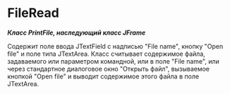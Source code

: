 # FileRead

***Класс PrintFile, наследующий класс JFrame***

Содержит поле ввода JTextField с надписью "File name", кнопку "Open file" и поле типа JTextArea. Класс считывает содержимое файла, задаваемого или параметром командной, или в поле "File name", или через стандартное диалоговое окно "Открыть файл", вызываемое кнопкой "Open file" и выводит содержимое этого файла в поле JTextArea.
